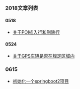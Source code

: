 ### 2018文章列表

#### 0518
- [关于POI插入行和删除行](0518/关于POI插入行和删除行.md)

#### 0524
- [关于GPS车辆是否在规定区域内](0524/关于GPS车辆是否在规定区域内.md)

### 0615
- [初始化一个springboot2项目](0615/新建一个springboot2项目.md)